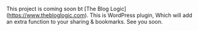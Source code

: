 This project is coming soon bt [The Blog Logic] (https://www.thebloglogic.com). This is WordPress plugin, Which will add an extra function to your sharing & bookmarks. See you soon. 
